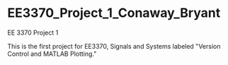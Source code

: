 # EE3370_Project_1_Conaway_Bryant
EE 3370 Project 1

This is the first project for EE3370, Signals and Systems labeled "Version Control and MATLAB Plotting."